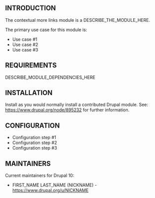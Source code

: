 ## INTRODUCTION

The contextual more links module is a DESCRIBE_THE_MODULE_HERE.

The primary use case for this module is:

- Use case #1
- Use case #2
- Use case #3

## REQUIREMENTS

DESCRIBE_MODULE_DEPENDENCIES_HERE

## INSTALLATION

Install as you would normally install a contributed Drupal module.
See: https://www.drupal.org/node/895232 for further information.

## CONFIGURATION
- Configuration step #1
- Configuration step #2
- Configuration step #3

## MAINTAINERS

Current maintainers for Drupal 10:

- FIRST_NAME LAST_NAME (NICKNAME) - https://www.drupal.org/u/NICKNAME

